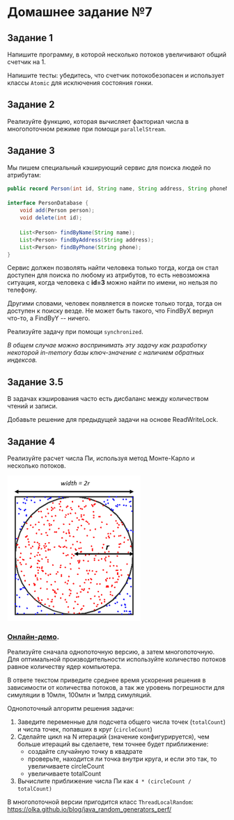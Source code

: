 # Домашнее задание №7

## Задание 1

Напишите программу, в которой несколько потоков увеличивают общий счетчик на 1.

Напишите тесты: убедитесь, что счетчик потокобезопасен и использует классы `Atomic` для исключения состояния гонки.

## Задание 2

Реализуйте функцию, которая вычисляет факториал числа в многопоточном режиме при помощи `parallelStream`.

## Задание 3

Мы пишем специальный кэширующий сервис для поиска людей по атрибутам:
```java
public record Person(int id, String name, String address, String phoneNumber) {}

interface PersonDatabase {
    void add(Person person);
    void delete(int id);

    List<Person> findByName(String name);
    List<Person> findByAddress(String address);
    List<Person> findByPhone(String phone);
}
```
Сервис должен позволять найти человека только тогда, когда он стал доступен для поиска по любому из атрибутов, то есть невозможна ситуация, когда человека с **id=3** можно найти по имени, но нельзя по телефону.

Другими словами, человек появляется в поиске только тогда, тогда он доступен к поиску везде. Не может быть такого, что FindByX вернул что-то, а FindByY -- ничего.

Реализуйте задачу при помощи `synchronized`.

_В общем случае можно воспринимать эту задачу как разработку некоторой in-memory базы ключ-значение с наличием обратных индексов._

## Задание 3.5

В задачах кэширования часто есть дисбаланс между количеством чтений и записи.

Добавьте решение для предыдущей задачи на основе ReadWriteLock.

## Задание 4

Реализуйте расчет числа Пи, используя метод Монте-Карло и несколько потоков.

![](./imgs/hw7/1.png)

### [Онлайн-демо](https://demonstrations.wolfram.com/ApproximatingPiByTheMonteCarloMethod).

Реализуйте сначала однопоточную версию, а затем многопоточную. Для оптимальной производительности используйте количество потоков равное количеству ядер компьютера.

В ответе текстом приведите среднее время ускорения решения в зависимости от количества потоков, а так же уровень погрешности для симуляции в 10млн, 100млн и 1млрд симуляций.

Однопоточный алгоритм решения задачи:

1. Заведите переменные для подсчета общего числа точек (`totalCount`) и числа точек, попавших в круг (`circleCount`)
2. Сделайте цикл на N итераций (значение конфигурируется), чем больше итераций вы сделаете, тем точнее будет приближение:
   * создайте случайную точку в квадрате
   * проверьте, находится ли точка внутри круга, и если это так, то увеличиваете circleCount
   * увеличиваете totalCount
3. Вычислите приближение числа Пи как `4 * (circleCount / totalCount)`

В многопоточной версии пригодится класс `ThreadLocalRandom`: https://olka.github.io/blog/java_random_generators_perf/
